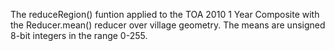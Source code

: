 The reduceRegion() funtion applied to the TOA 2010 1 Year Composite with the Reducer.mean() reducer over village geometry. The means are unsigned 8-bit integers in the range 0-255.  
